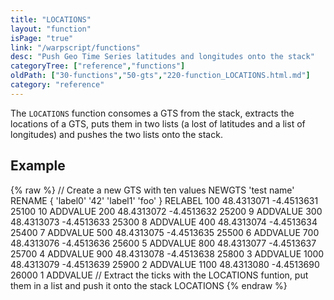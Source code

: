 ```yaml
---
title: "LOCATIONS"
layout: "function"
isPage: "true"
link: "/warpscript/functions"
desc: "Push Geo Time Series latitudes and longitudes onto the stack"
categoryTree: ["reference","functions"]
oldPath: ["30-functions","50-gts","220-function_LOCATIONS.html.md"]
category: "reference"
---
```

 

The `LOCATIONS` function consomes a GTS from the stack, extracts the locations of a GTS, puts them in two lists (a lost of latitudes and a list of longitudes) and pushes the two lists onto the stack.

## Example ##

{% raw %}
<warp10-warpscript-widget backend="{{backend}}"  exec-endpoint="{{execEndpoint}}">// Create a new GTS with ten values 
NEWGTS 
'test name'
RENAME
{ 'label0' '42' 'label1' 'foo' }
RELABEL
100  48.4313071 -4.4513631 25100 10 ADDVALUE
200  48.4313072 -4.4513632 25200  9 ADDVALUE
300  48.4313073 -4.4513633 25300  8 ADDVALUE
400  48.4313074 -4.4513634 25400  7 ADDVALUE
500  48.4313075 -4.4513635 25500  6 ADDVALUE
700  48.4313076 -4.4513636 25600  5 ADDVALUE
800  48.4313077 -4.4513637 25700  4 ADDVALUE
900  48.4313078 -4.4513638 25800  3 ADDVALUE
1000 48.4313079 -4.4513639 25900  2 ADDVALUE
1100 48.4313080 -4.4513690 26000  1 ADDVALUE
// Extract the ticks with the LOCATIONS funtion, put them in a list and push it onto the stack
LOCATIONS
</warp10-warpscript-widget>
{% endraw %}
